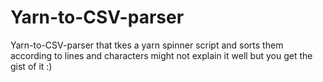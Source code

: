 # Yarn-to-CSV-parser
Yarn-to-CSV-parser that tkes a yarn spinner script and sorts them according to lines and characters might not explain it well but you get the gist of it :)
